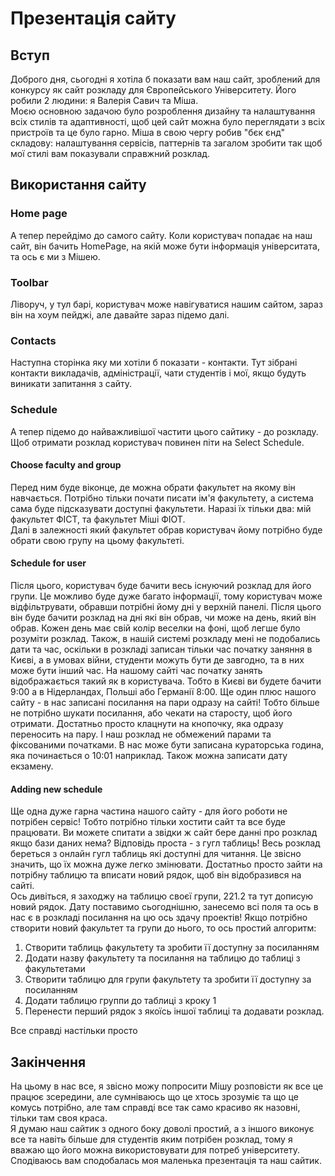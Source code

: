 # Презентація сайту

## Вступ

Доброго дня, сьогодні я хотіла б показати вам наш сайт, зроблений для конкурсу як сайт розкладу для Європейського Університету.
Його робили 2 людини: я Валерія Савич та Міша.  
Моєю основною задачою було розроблення дизайну та налаштування всіх стилів та адаптивності, щоб цей сайт можна було переглядати з всіх пристроїв та це було гарно. Міша в свою чергу робив "бєк єнд" складову: налаштування сервісів, паттернів та загалом зробити так щоб мої стилі вам показували справжний розклад.

## Використання сайту

### Home page

А тепер перейдімо до самого сайту. Коли користувач попадає на наш сайт, він бачить HomePage, на якій може бути інформація університата, та ось є ми з Мішею.

### Toolbar

Ліворуч, у тул барі, користувач може навігуватися нашим сайтом, зараз він на хоум пейджі, але давайте зараз підемо далі.

### Contacts

Наступна сторінка яку ми хотіли б показати - контакти. Тут зібрані контакти викладачів, адміністрації, чати студентів і мої, якщо будуть виникати запитання з сайту.

### Schedule

А тепер підемо до найважливішої частити цього сайтику - до розкладу.  
Щоб отримати розклад користувач повинен піти на Select Schedule.  

#### Choose faculty and group

Перед ним буде віконце, де можна обрати факультет на якому він навчається. Потрібно тільки почати писати ім'я факультету, а система сама буде підсказувати доступні факультети. Наразі їх тільки два: мій факультет ФІСТ, та факультет Міші ФІОТ.  
Далі в залежності який факультет обрав користувач йому потрібно буде обрати свою групу на цьому факультеті.  

#### Schedule for user

Після цього, користувач буде бачити весь існуючий розклад для його групи. Це можливо буде дуже багато інформації, тому користувач може відфільтрувати, обравши потрібні йому дні у верхній панелі. Після цього він буде бачити розклад на дні які він обрав, чи може на день, який він обрав. Кожен день має свій колір веселки на фоні, щоб легше було розуміти розклад. Також, в нашій системі розкладу мені не подобались дати та час, оскільки в розкладі записан тільки час початку заняння в Києві, а в умовах війни, студенти можуть бути де завгодно, та в них може бути інший час. На нашому сайті час початку занять відображається такий як в користувача. Тобто в Києві ви будете бачити 9:00 а в Нідерландах, Польші або Германії 8:00. Ще один плюс нашого сайту - в нас записані посилання на пари одразу на сайті! Тобто більше не потрібно шукати посилання, або чекати на старосту, щоб його отримати. Достатньо просто клацнути на кнопочку, яка одразу переносить на пару. І наш розклад не обмежений парами та фіксованими початками. В нас може бути записана кураторська година, яка починається о 10:01 наприклад. Також можна записати дату екзамену.

#### Adding new schedule

Ще одна дуже гарна частина нашого сайту - для його роботи не потрібен сервіс! Тобто потрібно тільки хостити сайт та все буде працювати. Ви можете спитати а звідки ж сайт бере данні про розклад якщо бази даних нема? Відповідь проста - з гугл таблиць! Весь розклад береться з онлайн гугл таблиць які доступні для читання. Це звісно значить, що їх можна дуже легко змінювати. Достатньо просто зайти на потрібну таблицю та вписати новий рядок, щоб він відобразився на сайті.  
Ось дивіться, я заходжу на таблицю своєї групи, 221.2 та тут дописую новий рядок. Дату поставимо сьогоднішню, занесемо всі поля та ось в нас є в розкладі посилання на цю ось здачу проектів!
Якщо потрібно створити новий факультет та групи до нього, то ось простий алгоритм:

1. Створити таблиць факультету та зробити її доступну за посиланням
2. Додати назву факультету та посилання на таблицю до таблиці з факультетами
3. Створити таблицю для групи факультету та зробити її доступну за посиланням
4. Додати таблицю группи до таблиці з кроку 1
5. Перенести перший рядок з якоїсь іншої таблиці та додавати розклад.

Все справді настільки просто

## Закінчення

На цьому в нас все, я звісно можу попросити Мішу розповісти як все це працює зсередини, але сумніваюсь що це хтось зрозуміє та що це комусь потрібно, але там справді все так само красиво як назовні, тільки там своя краса.  
Я думаю наш сайтик з одного боку доволі простий, а з іншого виконує все та навіть більше для студентів яким потрібен розклад, тому я вважаю що його можна використовувати для потреб університету.  
Сподіваюсь вам сподобалась моя маленька презентація та наш сайтик.
